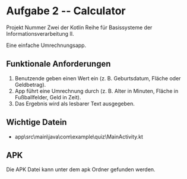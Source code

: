# Aufgabe 2 -- Calculator

Projekt Nummer Zwei der Kotlin Reihe für Basissysteme der Informationsverarbeitung II.

Eine einfache Umrechnungsapp.

## Funktionale Anforderungen

1. Benutzende geben einen Wert ein (z. B. Geburtsdatum, Fläche oder Geldbetrag).
2. App führt eine Umrechnung durch (z. B. Alter in Minuten, Fläche in Fußballfelder, Geld in Zeit).
3. Das Ergebnis wird als lesbarer Text ausgegeben.

## Wichtige Datein

- app\src\main\java\com\example\quiz\MainActivity.kt

## APK

Die APK Datei kann unter dem apk Ordner gefunden werden.

